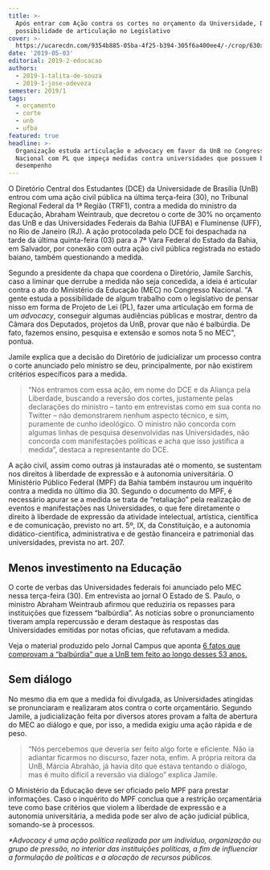 ```yaml
---
title: >-
  Após entrar com Ação contra os cortes no orçamento da Universidade, DCE estuda
  possibilidade de articulação no Legislativo  
cover: >-
  https://ucarecdn.com/9354b885-05ba-4f25-b394-305f6a400ee4/-/crop/630x413/0,0/-/preview/
date: '2019-05-03'
editorial: 2019-2-educacao
authors:
  - 2019-1-talita-de-souza
  - 2019-1-jose-odeveza
semester: 2019/1
tags:
  - orçamento
  - corte
  - unb
  - ufba
featured: true
headline: >-
  Organização estuda articulação e advocacy em favor da UnB no Congresso
  Nacional com PL que impeça medidas contra universidades que possuem bom
  desempenho
---
```

O Diretório Central dos Estudantes (DCE) da Universidade de Brasília (UnB) entrou com uma ação civil pública na última terça-feira (30), no Tribunal Regional Federal da 1ª Região (TRF1), contra a medida do ministro da Educação, Abraham Weintraub, que decretou o corte de 30% no orçamento das UnB e das Universidades Federais da Bahia (UFBA) e Fluminense (UFF), no Rio de Janeiro (RJ). A ação protocolada pelo DCE foi despachada na tarde da última quinta-feira (03) para a 7ª Vara Federal do Estado da Bahia, em Salvador, por conexão com outra ação civil pública registrada no estado baiano, também questionando a medida. 

Segundo a presidente da chapa que coordena o Diretório, Jamile Sarchis, caso a liminar que derrube a medida não seja concedida, a ideia é articular contra o ato do Ministério da Educação (MEC) no Congresso Nacional. "A gente estuda a possibilidade de algum trabalho com o legislativo de pensar nisso em forma de Projeto de Lei (PL), fazer uma articulação em forma de um _advocacy_, conseguir algumas audiências públicas e mostrar, dentro da Câmara dos Deputados, projetos da UnB, provar que não é balbúrdia. De fato, fazemos ensino, pesquisa e extensão e somos nota 5 no MEC", pontua. 

Jamile explica que a decisão do Diretório de judicializar um processo contra o corte anunciado pelo ministro se deu, principalmente, por não existirem critérios específicos para a medida.

> “Nós entramos com essa ação, em nome do DCE e da Aliança pela Liberdade, buscando a reversão dos cortes, justamente pelas declarações do ministro – tanto em entrevistas como em sua conta no Twitter – não demonstrarem nenhum aspecto técnico, e sim, puramente de cunho ideológico. O ministro não concorda com algumas linhas de pesquisa desenvolvidas nas Universidades, não concorda com manifestações políticas e acha que isso justifica a medida”, destaca a representante do DCE.

A ação civil, assim como outras já instauradas até o momento, se sustentam nos direitos à liberdade de expressão e à autonomia universitária. O Ministério Público Federal (MPF) da Bahia também instaurou um inquérito contra a medida no último dia 30. Segundo o documento do MPF, é necessário apurar se a medida se trata de “retaliação” pela realização de eventos e manifestações nas Universidades, o que fere diretamente o direito à liberdade de expressão da atividade intelectual, artística, científica e de comunicação, previsto no art. 5º, IX, da Constituição, e a autonomia didático-científica, administrativa e de gestão financeira e patrimonial das universidades, prevista no art. 207.

## Menos investimento na Educação

O corte de verbas das Universidades federais foi anunciado pelo MEC nessa terça-feira (30). Em entrevista ao jornal O Estado de S. Paulo, o ministro Abraham Weintraub afirmou que reduziria os repasses para instituições que fizessem “balbúrdia”. As notícias sobre o pronunciamento tiveram ampla repercussão e deram destaque às respostas das Universidades emitidas por notas oficias, que refutavam a medida.

Veja o material produzido pelo Jornal Campus que aponta [6 fatos que comprovam a “balbúrdia” que a UnB tem feito ao longo desses 53 anos. ](https://twitter.com/i/moments/1123249794326175744)

## Sem diálogo

No mesmo dia em que a medida foi divulgada, as Universidades atingidas se pronunciaram e realizaram atos contra o corte orçamentário. Segundo Jamile, a judicialização feita por diversos atores provam a falta de abertura do MEC ao diálogo e que, por isso, a medida exigiu uma ação rápida e de peso. 

> “Nós percebemos que deveria ser feito algo forte e eficiente. Não ia adiantar ficarmos no discurso, fazer nota, enfim. A própria reitora da UnB, Márcia Abrahão, já havia dito que estava tentando o diálogo, mas é muito difícil a reversão via diálogo” explica Jamile.

O Ministério da Educação deve ser oficiado pelo MPF para prestar informações. Caso o inquérito do MPF conclua que a restrição orçamentária teve como base critérios que violem a liberdade de expressão e a autonomia universitária, a medida pode ser alvo de ação judicial pública, somando-se à processos.

_\*Advocacy é uma ação política realizada por um indivíduo, organização ou grupo de pressão, no interior das instituições políticas, a fim de influenciar a formulação de políticas e a alocação de recursos públicos._
